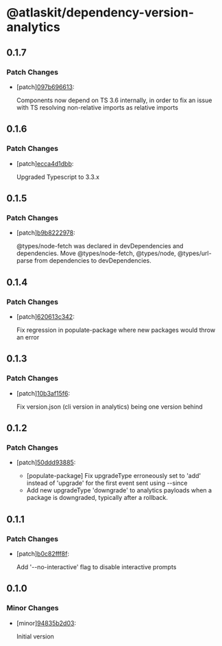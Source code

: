 # @atlaskit/dependency-version-analytics

## 0.1.7

### Patch Changes

- [patch][097b696613](https://bitbucket.org/atlassian/atlaskit-mk-2/commits/097b696613):

  Components now depend on TS 3.6 internally, in order to fix an issue with TS resolving non-relative imports as relative imports

## 0.1.6

### Patch Changes

- [patch][ecca4d1dbb](https://bitbucket.org/atlassian/atlaskit-mk-2/commits/ecca4d1dbb):

  Upgraded Typescript to 3.3.x

## 0.1.5

### Patch Changes

- [patch][b9b8222978](https://bitbucket.org/atlassian/atlaskit-mk-2/commits/b9b8222978):

  @types/node-fetch was declared in devDependencies and dependencies. Move @types/node-fetch, @types/node, @types/url-parse from dependencies to devDependencies.

## 0.1.4

### Patch Changes

- [patch][620613c342](https://bitbucket.org/atlassian/atlaskit-mk-2/commits/620613c342):

  Fix regression in populate-package where new packages would throw an error

## 0.1.3

### Patch Changes

- [patch][10b3af15f6](https://bitbucket.org/atlassian/atlaskit-mk-2/commits/10b3af15f6):

  Fix version.json (cli version in analytics) being one version behind

## 0.1.2

### Patch Changes

- [patch][50ddd93885](https://bitbucket.org/atlassian/atlaskit-mk-2/commits/50ddd93885):

  - [populate-package] Fix upgradeType erroneously set to 'add' instead of 'upgrade' for the first event sent using --since
  - Add new upgradeType 'downgrade' to analytics payloads when a package is downgraded, typically after a rollback.

## 0.1.1

### Patch Changes

- [patch][b0c82fff8f](https://bitbucket.org/atlassian/atlaskit-mk-2/commits/b0c82fff8f):

  Add '--no-interactive' flag to disable interactive prompts

## 0.1.0

### Minor Changes

- [minor][94835b2d03](https://bitbucket.org/atlassian/atlaskit-mk-2/commits/94835b2d03):

  Initial version
